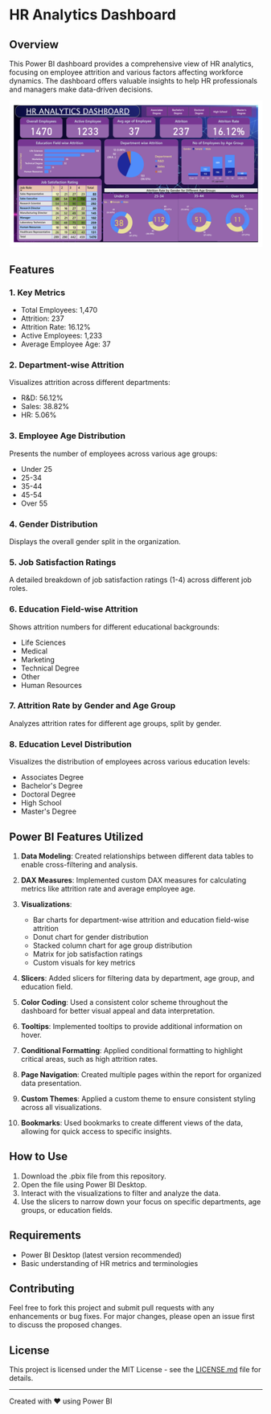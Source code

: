 # HR Analytics Dashboard

## Overview

This Power BI dashboard provides a comprehensive view of HR analytics, focusing on employee attrition and various factors affecting workforce dynamics. The dashboard offers valuable insights to help HR professionals and managers make data-driven decisions.

![HR Analytics Dashboard](https://github.com/shreyasaswar/power-bi-dashboards/blob/main/HR_report%20_analysis.jpg)

## Features

### 1. Key Metrics
- Total Employees: 1,470
- Attrition: 237
- Attrition Rate: 16.12%
- Active Employees: 1,233
- Average Employee Age: 37

### 2. Department-wise Attrition
Visualizes attrition across different departments:
- R&D: 56.12%
- Sales: 38.82%
- HR: 5.06%

### 3. Employee Age Distribution
Presents the number of employees across various age groups:
- Under 25
- 25-34
- 35-44
- 45-54
- Over 55

### 4. Gender Distribution
Displays the overall gender split in the organization.

### 5. Job Satisfaction Ratings
A detailed breakdown of job satisfaction ratings (1-4) across different job roles.

### 6. Education Field-wise Attrition
Shows attrition numbers for different educational backgrounds:
- Life Sciences
- Medical
- Marketing
- Technical Degree
- Other
- Human Resources

### 7. Attrition Rate by Gender and Age Group
Analyzes attrition rates for different age groups, split by gender.

### 8. Education Level Distribution
Visualizes the distribution of employees across various education levels:
- Associates Degree
- Bachelor's Degree
- Doctoral Degree
- High School
- Master's Degree

## Power BI Features Utilized

1. **Data Modeling**: Created relationships between different data tables to enable cross-filtering and analysis.

2. **DAX Measures**: Implemented custom DAX measures for calculating metrics like attrition rate and average employee age.

3. **Visualizations**: 
   - Bar charts for department-wise attrition and education field-wise attrition
   - Donut chart for gender distribution
   - Stacked column chart for age group distribution
   - Matrix for job satisfaction ratings
   - Custom visuals for key metrics

4. **Slicers**: Added slicers for filtering data by department, age group, and education field.

5. **Color Coding**: Used a consistent color scheme throughout the dashboard for better visual appeal and data interpretation.

6. **Tooltips**: Implemented tooltips to provide additional information on hover.

7. **Conditional Formatting**: Applied conditional formatting to highlight critical areas, such as high attrition rates.

8. **Page Navigation**: Created multiple pages within the report for organized data presentation.

9. **Custom Themes**: Applied a custom theme to ensure consistent styling across all visualizations.

10. **Bookmarks**: Used bookmarks to create different views of the data, allowing for quick access to specific insights.

## How to Use

1. Download the .pbix file from this repository.
2. Open the file using Power BI Desktop.
3. Interact with the visualizations to filter and analyze the data.
4. Use the slicers to narrow down your focus on specific departments, age groups, or education fields.

## Requirements

- Power BI Desktop (latest version recommended)
- Basic understanding of HR metrics and terminologies

## Contributing

Feel free to fork this project and submit pull requests with any enhancements or bug fixes. For major changes, please open an issue first to discuss the proposed changes.

## License

This project is licensed under the MIT License - see the [LICENSE.md](LICENSE.md) file for details.

---

Created with ❤️ using Power BI
